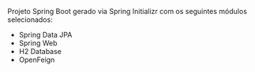
Projeto Spring Boot gerado via Spring Initializr com os seguintes módulos selecionados:
- Spring Data JPA
- Spring Web
- H2 Database
- OpenFeign